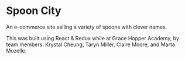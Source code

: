 # Spoon City

An e-commerce site selling a variety of spoons with clever names.

This was built using React & Redux while at Grace Hopper Academy, by team members:
Krystal Cheung, Taryn Miller, Claire Moore, and Marta Mozelle.
